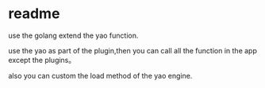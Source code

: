 # readme

use the golang extend the yao function.

use the yao as part of the plugin,then you can call all the function in the app except the plugins。

also you can custom the load method of the yao engine.
